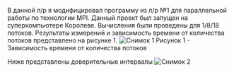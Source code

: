 В данной л/р я модифицировал программу из л/р №1 для параллельной работы по технологии MPI. 
Данный проект был запущен на суперкомпьютере Королеве.
Вычисления были проведены для 1/8/18 потоков.
Результаты измерений и зависимость времени от количества потоков представлено на рисунке 1.
![Снимок 1](https://github.com/Mishachuu/PP_3/assets/113331162/21dfe311-36dd-4e74-b745-aca034543c70)
Рисунок 1 - Зависимость времени от количества потоков

Ниже представлены доверительные интервалы
![Снимок 2](https://github.com/Mishachuu/PP_3/assets/113331162/6254d431-6d6b-479a-a968-fabf1addb846)
